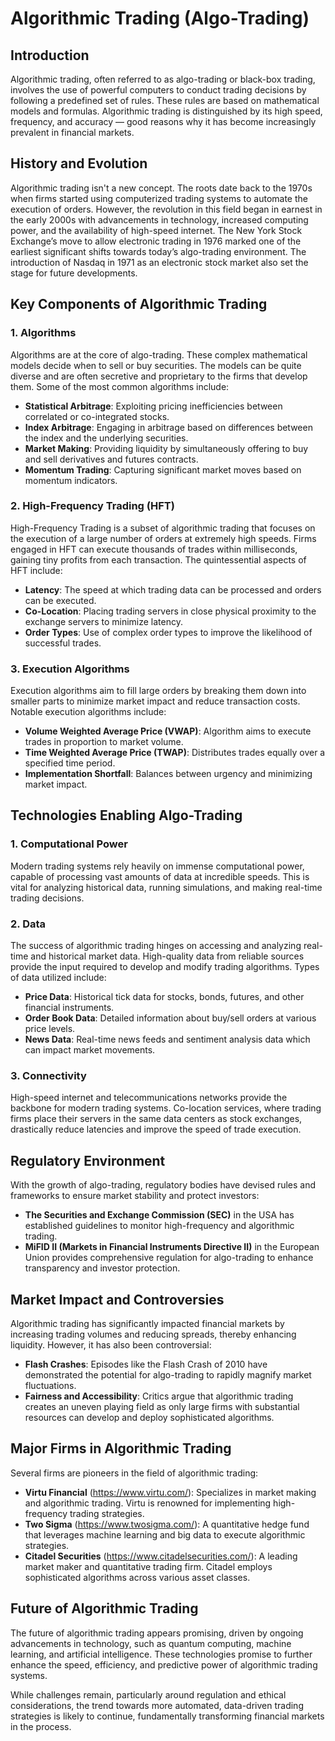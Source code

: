 # Algorithmic Trading (Algo-Trading)

## Introduction

Algorithmic trading, often referred to as algo-trading or black-box trading, involves the use of powerful computers to conduct trading decisions by following a predefined set of rules. These rules are based on mathematical models and formulas. Algorithmic trading is distinguished by its high speed, frequency, and accuracy — good reasons why it has become increasingly prevalent in financial markets.

## History and Evolution

Algorithmic trading isn't a new concept. The roots date back to the 1970s when firms started using computerized trading systems to automate the execution of orders. However, the revolution in this field began in earnest in the early 2000s with advancements in technology, increased computing power, and the availability of high-speed internet. The New York Stock Exchange’s move to allow electronic trading in 1976 marked one of the earliest significant shifts towards today’s algo-trading environment. The introduction of Nasdaq in 1971 as an electronic stock market also set the stage for future developments.

## Key Components of Algorithmic Trading

### 1. Algorithms

Algorithms are at the core of algo-trading. These complex mathematical models decide when to sell or buy securities. The models can be quite diverse and are often secretive and proprietary to the firms that develop them. Some of the most common algorithms include:

- **Statistical Arbitrage**: Exploiting pricing inefficiencies between correlated or co-integrated stocks.
- **Index Arbitrage**: Engaging in arbitrage based on differences between the index and the underlying securities.
- **Market Making**: Providing liquidity by simultaneously offering to buy and sell derivatives and futures contracts.
- **Momentum Trading**: Capturing significant market moves based on momentum indicators.

### 2. High-Frequency Trading (HFT)

High-Frequency Trading is a subset of algorithmic trading that focuses on the execution of a large number of orders at extremely high speeds. Firms engaged in HFT can execute thousands of trades within milliseconds, gaining tiny profits from each transaction. The quintessential aspects of HFT include:

- **Latency**: The speed at which trading data can be processed and orders can be executed. 
- **Co-Location**: Placing trading servers in close physical proximity to the exchange servers to minimize latency.
- **Order Types**: Use of complex order types to improve the likelihood of successful trades.

### 3. Execution Algorithms

Execution algorithms aim to fill large orders by breaking them down into smaller parts to minimize market impact and reduce transaction costs. Notable execution algorithms include:

- **Volume Weighted Average Price (VWAP)**: Algorithm aims to execute trades in proportion to market volume.
- **Time Weighted Average Price (TWAP)**: Distributes trades equally over a specified time period.
- **Implementation Shortfall**: Balances between urgency and minimizing market impact.

## Technologies Enabling Algo-Trading

### 1. Computational Power

Modern trading systems rely heavily on immense computational power, capable of processing vast amounts of data at incredible speeds. This is vital for analyzing historical data, running simulations, and making real-time trading decisions.

### 2. Data

The success of algorithmic trading hinges on accessing and analyzing real-time and historical market data. High-quality data from reliable sources provide the input required to develop and modify trading algorithms. Types of data utilized include:

- **Price Data**: Historical tick data for stocks, bonds, futures, and other financial instruments.
- **Order Book Data**: Detailed information about buy/sell orders at various price levels.
- **News Data**: Real-time news feeds and sentiment analysis data which can impact market movements.

### 3. Connectivity

High-speed internet and telecommunications networks provide the backbone for modern trading systems. Co-location services, where trading firms place their servers in the same data centers as stock exchanges, drastically reduce latencies and improve the speed of trade execution.

## Regulatory Environment

With the growth of algo-trading, regulatory bodies have devised rules and frameworks to ensure market stability and protect investors:

- **The Securities and Exchange Commission (SEC)** in the USA has established guidelines to monitor high-frequency and algorithmic trading.
- **MiFID II (Markets in Financial Instruments Directive II)** in the European Union provides comprehensive regulation for algo-trading to enhance transparency and investor protection.

## Market Impact and Controversies

Algorithmic trading has significantly impacted financial markets by increasing trading volumes and reducing spreads, thereby enhancing liquidity. However, it has also been controversial:

- **Flash Crashes**: Episodes like the Flash Crash of 2010 have demonstrated the potential for algo-trading to rapidly magnify market fluctuations.
- **Fairness and Accessibility**: Critics argue that algorithmic trading creates an uneven playing field as only large firms with substantial resources can develop and deploy sophisticated algorithms.

## Major Firms in Algorithmic Trading

Several firms are pioneers in the field of algorithmic trading:

- **Virtu Financial** (https://www.virtu.com/): Specializes in market making and algorithmic trading. Virtu is renowned for implementing high-frequency trading strategies.
- **Two Sigma** (https://www.twosigma.com/): A quantitative hedge fund that leverages machine learning and big data to execute algorithmic strategies.
- **Citadel Securities** (https://www.citadelsecurities.com/): A leading market maker and quantitative trading firm. Citadel employs sophisticated algorithms across various asset classes.

## Future of Algorithmic Trading

The future of algorithmic trading appears promising, driven by ongoing advancements in technology, such as quantum computing, machine learning, and artificial intelligence. These technologies promise to further enhance the speed, efficiency, and predictive power of algorithmic trading systems.

While challenges remain, particularly around regulation and ethical considerations, the trend towards more automated, data-driven trading strategies is likely to continue, fundamentally transforming financial markets in the process.